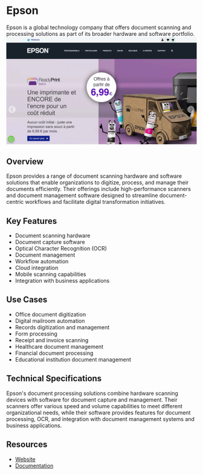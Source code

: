 
# Epson

Epson is a global technology company that offers document scanning and processing solutions as part of its broader hardware and software portfolio.
![Epson](assets\epson.png)

## Overview

Epson provides a range of document scanning hardware and software solutions that enable organizations to digitize, process, and manage their documents efficiently. Their offerings include high-performance scanners and document management software designed to streamline document-centric workflows and facilitate digital transformation initiatives.

## Key Features

- Document scanning hardware
- Document capture software
- Optical Character Recognition (OCR)
- Document management
- Workflow automation
- Cloud integration
- Mobile scanning capabilities
- Integration with business applications

## Use Cases

- Office document digitization
- Digital mailroom automation
- Records digitization and management
- Form processing
- Receipt and invoice scanning
- Healthcare document management
- Financial document processing
- Educational institution document management

## Technical Specifications

Epson's document processing solutions combine hardware scanning devices with software for document capture and management. Their scanners offer various speed and volume capabilities to meet different organizational needs, while their software provides features for document processing, OCR, and integration with document management systems and business applications.

## Resources

- [Website](https://www.epson.fr)
- [Documentation](https://www.epson.fr/products/scanners)
